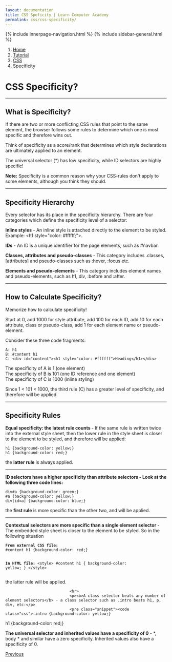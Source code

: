 ```yaml
---
layout: documentation
title: CSS Speficity | Learn Computer Academy
permalink: css/css-specificity/
---
```

<div class="loader">
{% include innerpage-navigation.html %}
{% include sidebar-general.html %}
            <div class="page-content">
                <div class="content-wrapper">
                    <div class="row">
                        <div class="col-md-9 content">
                            <nav aria-label="breadcrumb">
                                <ol class="breadcrumb">
                                    <li class="breadcrumb-item"><a href="#">Home</a></li>
                                    <li class="breadcrumb-item"><a href="#">Tutorial</a></li>
                                    <li class="breadcrumb-item"><a href="#">CSS</a></li>
                                    <li class="breadcrumb-item active">Specificity</li>
                                </ol>
                            </nav>
                            <!-- Your content goes started here -->
                            <div class="doc-content">
                                <h1>CSS Specificity?</h1>
                                <hr>
                                <h2>What is Specificity?</h2>
                                <p>If there are two or more conflicting CSS rules that point to the same element, the browser follows some rules to determine which one is most specific and therefore wins out.</p>
                                <p>Think of specificity as a score/rank that determines which style declarations are ultimately applied to an element.</p>
                                <p>The universal selector (*) has low specificity, while ID selectors are highly specific!&nbsp;</p>
                                <p class="note"><strong>Note:</strong> Specificity is a common reason why your CSS-rules don't apply to some elements, although you think they should.</p>
                                <hr>
                                <h2>Specificity Hierarchy </h2>
                                <p>Every selector has its place in the specificity hierarchy. There are four categories which define the specificity level of a selector:</p>
                                <p><strong>Inline styles</strong> - An inline style is attached directly to the element to be styled. Example: &lt;h1 style=&quot;color: #ffffff;&quot;&gt;.</p>
                                <p><strong>IDs</strong> - An ID is a unique identifier for the page elements, such as #navbar.</p>
                                <p><strong>Classes, attributes and pseudo-classes</strong> - This category includes .classes, [attributes] and pseudo-classes such as :hover, :focus etc.</p>
                                <p><strong>Elements and pseudo-elements</strong> - This category includes element names and pseudo-elements, such as h1, div, :before and :after.</p>
                                <hr>
                                <h2>How to Calculate Specificity?</h2>
                                <p>Memorize how to calculate specificity!</p>
                                <p>Start at 0, add 1000 for style attribute, add 100 for each ID, add 10 for each attribute, class or pseudo-class, add 1 for each element name or pseudo-element.</p>
                                <p>Consider these three code fragments:</p>
                                <pre class="snippet"><code class="html">A: h1
B: #content h1
C: &lt;div id="content">&lt;h1 style="color: #ffffff">Heading&lt;/h1>&lt;/div></code></pre>
                                <p>The specificity of A is 1 (one element)<br>The specificity of B is 101 (one ID reference and one element)<br>The specificity of C is 1000 (inline styling)</p>
                                <p>Since 1 &lt; 101 &lt; 1000, the third rule (C) has a greater level of specificity, and therefore will be applied.</p>
                                <hr>
                                <h2>Specificity Rules</h2>
                                <p><strong>Equal specificity: the latest rule counts </strong>- If the same rule is written twice into the external style sheet, then the lower rule in the style sheet is closer to the element to be styled, and therefore will be applied:</p>
                                <pre class="snippet"><code class="css">h1 {background-color: yellow;}
h1 {background-color: red;}</code></pre>
                                <p>the <b>latter rule</b> is always applied.</p>
                                <hr>
                                <p><b>ID selectors have a higher specificity than attribute selectors - Look at the following three code lines:</b></p>
                                <pre class="snippet"><code class="css">div#a {background-color: green;}
#a {background-color: yellow;}
div[id=a] {background-color: blue;}</code></pre>
                                <p>the <b>first rule</b> is more specific than the other two, and will be applied.</p>
                                <hr>
                                <p><b>Contextual selectors are more specific than a single element selector</b> - The embedded style sheet is closer to the element to be styled. So in the following situation</p>
                                <pre class="snippet"><code class="html"><b>From external CSS file:</b>
#content h1 {background-color: red;}

<b>In HTML file:</b>
&lt;style>
    #content h1 {
      background-color: yellow;
    }
&lt;/style></code></pre>
                                <p>the latter rule will be applied.</p>

                                <hr>
                                <p><b>A class selector beats any number of element selectors</b> - a class selector such as .intro beats h1, p, div, etc:</p>
                                <pre class="snippet"><code class="css">.intro {background-color: yellow;}
h1 {background-color: red;}</code></pre>
                                <p><b>The universal selector and inherited values have a specificity of 0</b> - *, body * and similar have a zero specificity. Inherited values also have a specificity of 0.</p>
                            </div>
                            <!-- /.Your content ends here -->
                            <div class="footer-btn d-flex justify-content-between">
                                <a href="/css/css-units" class="btn"><i class="fas fa-arrow-circle-left"></i>Previous</a>
                                <!-- <a href="#" class="btn">Next<i class="fas fa-arrow-circle-right"></i></a> -->
                            </div>
                            <!-- /.End of footer button -->
                        </div>
                        <!-- Right Sidebar Start-->
                        <?php include '../includes/right-sidebar-innerpage.php'; ?>
                        <!-- Right-Sidebar End -->
                    </div>
                </div>
